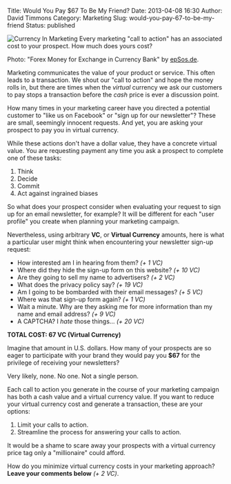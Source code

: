 Title: Would You Pay $67 To Be My Friend?
Date: 2013-04-08 16:30
Author: David Timmons
Category: Marketing
Slug: would-you-pay-67-to-be-my-friend
Status: published

![Currency In Marketing][1]
<span class="img-caption">
  Every marketing "call to action" has an associated cost to your
  prospect. How much does yours cost?

  Photo: "Forex Money for Exchange in Currency Bank" by [epSos.de][2].
</span>

Marketing communicates the value of your product or service. This often
leads to a transaction. We shout our "call to action" and hope the money
rolls in, but there are times when the *virtual* currency we ask our
customers to pay stops a transaction before the *cash* price is ever a
discussion point.

How many times in your marketing career have you directed a potential
customer to "like us on Facebook" or "sign up for our newsletter"? These
are small, seemingly innocent requests. And yet, you are asking your
prospect to pay you in virtual currency.

While these actions don't have a dollar value, they have a concrete
virtual value. You are requesting payment any time you ask a prospect to
complete one of these tasks:

1.  Think
2.  Decide
3.  Commit
4.  Act against ingrained biases

So what does your prospect consider when evaluating your request to sign
up for an email newsletter, for example? It will be different for each
"user profile" you create when planning your marketing campaign.

Nevertheless, using arbitrary **VC**, or **Virtual Currency** amounts,
here is what a particular user might think when encountering your
newsletter sign-up request:

-   How interested am I in hearing from them? *(+ 1 VC)*
-   Where did they hide the sign-up form on this website? *(+ 10 VC)*
-   Are they going to sell my name to advertisers? *(+ 2 VC)*
-   What does the privacy policy say? *(+ 19 VC)*
-   Am I going to be bombarded with their email messages? *(+ 5 VC)*
-   Where was that sign-up form again? *(+ 1 VC)*
-   Wait a minute. Why are they asking me for more information than my
    name and email address? *(+ 9 VC)*
-   A CAPTCHA? I *hate* those things... *(+ 20 VC)*

**TOTAL COST: 67 VC (Virtual Currency)**

Imagine that amount in U.S. dollars. How many of your prospects are so
eager to participate with your brand they would pay you **$67** for the
privilege of receiving your newsletters?

Very likely, none. No one. Not a single person.

Each call to action you generate in the course of your marketing
campaign has both a cash value and a virtual currency value. If you want
to reduce your virtual currency cost and generate a transaction, these
are your options:

1.  Limit your calls to action.
2.  Streamline the process for answering your calls to action.

It would be a shame to scare away your prospects with a virtual currency
price tag only a "millionaire" could afford.

How do you minimize virtual currency costs in your marketing approach?
**Leave your comments below** *(+ 2 VC)*.


[1]: http://david.timmons.io/wp-content/uploads/2013/04/would-you-pay-67-to-be-my-friend0.jpg
  "Will You Pay Me $67 To Be My Friend?"

[2]: http://www.flickr.com/photos/epsos/8463683689/
  "View the original photo on Flickr."
